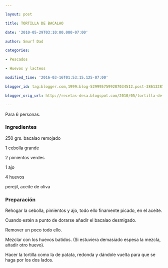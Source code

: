 ```yaml
---

layout: post

title: TORTILLA DE BACALAO

date: '2010-05-29T03:10:00.000-07:00'

author: Smurf Dad

categories:

- Pescados

- Huevos y lacteos

modified_time: '2016-03-16T01:53:15.125-07:00'

blogger_id: tag:blogger.com,1999:blog-5299957599287034512.post-3861328753495055551

blogger_orig_url: http://recetas-desa.blogspot.com/2010/05/tortilla-de-bacalao.html

---
```


Para 6 personas.

<h3>Ingredientes</h3>

250 grs. bacalao remojado

1 cebolla grande

2 pimientos verdes

1 ajo

4 huevos

perejil, aceite de oliva

<h3>Preparación</h3>

Rehogar la cebolla, pimientos y ajo, todo ello finamente picado, en el aceite.

Cuando estén a punto de dorarse añadir el bacalao desmigado.

Remover un poco todo ello.

Mezclar con los huevos batidos. (Si estuviera demasiado espesa la mezcla, añadir otro huevo).

Hacer la tortilla como la de patata, redonda y dándole vuelta para que se haga por los dos lados.